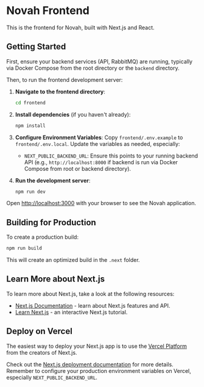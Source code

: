 # Novah Frontend

This is the frontend for Novah, built with Next.js and React.

## Getting Started

First, ensure your backend services (API, RabbitMQ) are running, typically via Docker Compose from the root directory or the `backend` directory.

Then, to run the frontend development server:

1.  **Navigate to the frontend directory**:
    ```bash
    cd frontend
    ```

2.  **Install dependencies** (if you haven't already):
    ```bash
    npm install
    ```

3.  **Configure Environment Variables**:
    Copy `frontend/.env.example` to `frontend/.env.local`.
    Update the variables as needed, especially:
    *   `NEXT_PUBLIC_BACKEND_URL`: Ensure this points to your running backend API (e.g., `http://localhost:8000` if backend is run via Docker Compose from root or backend directory).

4.  **Run the development server**:
    ```bash
    npm run dev
    ```

Open [http://localhost:3000](http://localhost:3000) with your browser to see the Novah application.

## Building for Production

To create a production build:
```bash
npm run build
```
This will create an optimized build in the `.next` folder.

## Learn More about Next.js

To learn more about Next.js, take a look at the following resources:

- [Next.js Documentation](https://nextjs.org/docs) - learn about Next.js features and API.
- [Learn Next.js](https://nextjs.org/learn) - an interactive Next.js tutorial.

## Deploy on Vercel

The easiest way to deploy your Next.js app is to use the [Vercel Platform](https://vercel.com/new?utm_medium=default-template&filter=next.js&utm_source=create-next-app&utm_campaign=create-next-app-readme) from the creators of Next.js.

Check out the [Next.js deployment documentation](https://nextjs.org/docs/app/building-your-application/deploying) for more details. Remember to configure your production environment variables on Vercel, especially `NEXT_PUBLIC_BACKEND_URL`.
